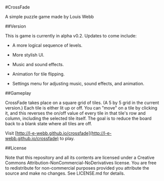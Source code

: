 #CrossFade

A simple puzzle game made by Louis Webb

##Version

This is game is currently in alpha v0.2.  Updates to come include:

* A more logical sequence of levels.

* More stylish UI.

* Music and sound effects.

* Animation for tile flipping.

* Settings menu for adjusting music, sound effects, and animation.

##Gameplay

CrossFade takes place on a square grid of tiles.  (A 5 by 5 grid in the current version.)  Each tile is either lit up or off.  You can "move" on a tile by clicking it, and this reverses the on/off value of every tile in that tile's row and column, including the selected tile itself.  The goal is to reduce the board back to a blank state where all tiles are off.

Visit [http://l-e-webb.github.io/crossfade](http://l-e-webb.github.io/crossfade) to play.

##License

Note that this repository and all its contents are licensed under a Creative Commons Attribution-NonCommercial-NoDerivatives license.  You are free to redistribute for non-commercial purposes provided you attribute the source and make no changes.  See LICENSE.md for details.